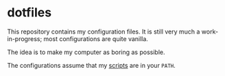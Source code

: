 dotfiles
===============================================================================

This repository contains my configuration files. It is still very much a 
work-in-progress; most configurations are quite vanilla. 

The idea is to make my computer as boring as possible.

The configurations assume that my 
[scripts](https://github.com/slakkenhuis/scripts) are in your `PATH`.
